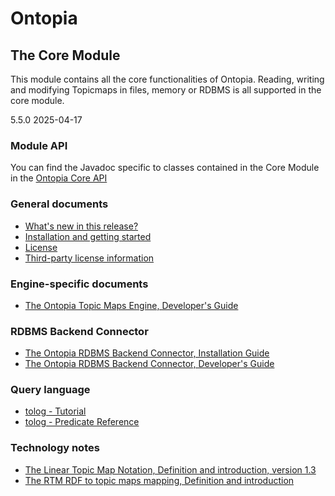 Ontopia
=======

The Core Module
---------------

<p class="introduction">
This module contains all the core functionalities of Ontopia. Reading, writing and modifying
Topicmaps in files, memory or RDBMS is all supported in the core module.
</p>

<span class="version">5.5.0 2025-04-17</p>

### Module API ###

You can find the Javadoc specific to classes contained in the Core Module in the [Ontopia Core
API](apidocs/index.html)

### General documents ###

*  [What's new in this release?](whatsnew.html)
*  [Installation and getting started](install.html)
*  [License](license.html)
*  [Third-party license information](copyrights.html)

### Engine-specific documents ###

*  [The Ontopia Topic Maps Engine, Developer's Guide](engine/devguide.html)

### RDBMS Backend Connector ###

*  [The Ontopia RDBMS Backend Connector, Installation Guide](rdbms/install.html)
*  [The Ontopia RDBMS Backend Connector, Developer's Guide](rdbms/devguide.html)

### Query language ###

*  [tolog - Tutorial](query/tutorial.html)
*  [tolog - Predicate Reference](query/predicate-reference.html)

### Technology notes ###

*  [The Linear Topic Map Notation, Definition and introduction, version 1.3](misc/ltm.html)
*  [The RTM RDF to topic maps mapping, Definition and introduction](misc/rdf2tm.html)
